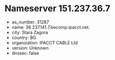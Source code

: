 # Nameserver 151.237.36.7

* as_number: 31287
* name: 36.237.141.7.becomp.ipacct.net.
* city: Stara Zagora
* country: BG
* organization: IPACCT CABLE Ltd
* version: Unknown
* dnssec: false
